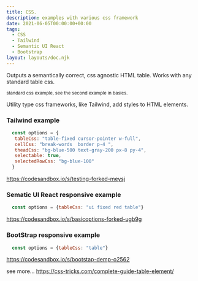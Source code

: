 ```yaml
---
title: CSS.
description: examples with various css framework
date: 2021-06-05T00:00:00+00:00
tags:
  - CSS
  - Tailwind
  - Semantic UI React 
  - Bootstrap
layout: layouts/doc.njk
---
```


Outputs a semantically correct, css agnostic HTML  table.
Works with any standard table css.

<sub>standard css example, see the second example in basics.</sub>

Utility type css frameworks, like Tailwind, add  styles to HTML elements.

### Tailwind example
 ```js
   const options = {
    tableCss: "table-fixed cursor-pointer w-full",
    cellCss: "break-words  border p-4 ",
    theadCss: "bg-blue-500 text-gray-200 px-8 py-4",
    selectable: true,
    selectedRowCss: "bg-blue-100"
   }

```

https://codesandbox.io/s/testing-forked-meysj

### Sematic UI React responsive example
```js
  const options = {tableCss: "ui fixed red table"}
```
https://codesandbox.io/s/basicoptions-forked-ugb9g

### BootStrap responsive example
```js
  const options = {tableCss: "table"}
```

https://codesandbox.io/s/bootstap-demp-o2562


see more... https://css-tricks.com/complete-guide-table-element/





